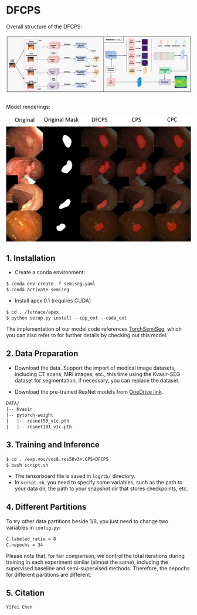 # DFCPS

Overall structure of the DFCPS:

![structure](img/model.png)

Model renderings:

![comparison](img/comparison.png)

## 1. Installation

- Create a conda environment:

```
$ conda env create -f semiseg.yaml
$ conda activate semiseg
```

- Install apex 0.1 (requires CUDA)

```
$ cd . /furnace/apex
$ python setup.py install --cpp_ext --cuda_ext
```

The implementation of our model code references [TorchSemiSeg](https://github.com/charlesCXK/TorchSemiSeg), which you can also refer to for further details by checking out this model.

## 2. Data Preparation

- Download the data. Support the import of medical image datasets, including CT scans, MRI images, etc., this time using the Kvasir-SEG dataset for segmentation, if necessary, you can replace the dataset.

- Download the pre-trained ResNet models from  [OneDrive link](https://pkueducn-my.sharepoint.com/:f:/g/personal/pkucxk_pkueducn_onmicrosoft_com/EtjNKU0oVMhPkOKf9HTPlVsBIHYbACel6LSvcUeP4MXWVg?e=tChnP7).

```
DATA/
|-- Kvasir
|-- pytorch-weight
|   |-- resnet50_v1c.pth
|   |-- resnet101_v1c.pth
```

## 3. Training and Inference

```
$ cd . /exp.voc/voc8.res50v3+.CPS+DFCPS
$ bash script.sh
```
- The tensorboard file is saved in `log/tb/` directory.
- In `script.sh`, you need to specify some variables, such as the path to your data dir, the path to your snapshot dir that stores checkpoints, etc.

## 4. Different Partitions
To try other data partitions beside 1/8, you just need to change two variables in `config.py`:

```
C.labeled_ratio = 8
C.nepochs = 34
```

Please note that, for fair comparison, we control the total iterations during training in each experiment similar (almost the same), including the supervised baseline and semi-supervised methods. Therefore, the nepochs for different partitions are different.

## 5. Citation

```
Yifei Chen
```
